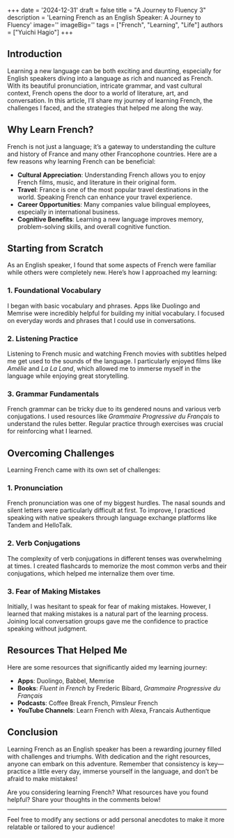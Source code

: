 +++
date = '2024-12-31'
draft = false
title = "A Journey to Fluency 3"
description = 'Learning French as an English Speaker: A Journey to Fluency'
image=''
imageBig=''
tags = ["French", "Learning", "Life"]
authors = ["Yuichi Hagio"]
+++

## Introduction

Learning a new language can be both exciting and daunting, especially for English speakers diving into a language as rich and nuanced as French. With its beautiful pronunciation, intricate grammar, and vast cultural context, French opens the door to a world of literature, art, and conversation. In this article, I’ll share my journey of learning French, the challenges I faced, and the strategies that helped me along the way.

## Why Learn French?

French is not just a language; it’s a gateway to understanding the culture and history of France and many other Francophone countries. Here are a few reasons why learning French can be beneficial:

- **Cultural Appreciation**: Understanding French allows you to enjoy French films, music, and literature in their original form.
- **Travel**: France is one of the most popular travel destinations in the world. Speaking French can enhance your travel experience.
- **Career Opportunities**: Many companies value bilingual employees, especially in international business.
- **Cognitive Benefits**: Learning a new language improves memory, problem-solving skills, and overall cognitive function.

## Starting from Scratch

As an English speaker, I found that some aspects of French were familiar while others were completely new. Here’s how I approached my learning:

### 1. **Foundational Vocabulary**

I began with basic vocabulary and phrases. Apps like Duolingo and Memrise were incredibly helpful for building my initial vocabulary. I focused on everyday words and phrases that I could use in conversations.

### 2. **Listening Practice**

Listening to French music and watching French movies with subtitles helped me get used to the sounds of the language. I particularly enjoyed films like *Amélie* and *La La Land*, which allowed me to immerse myself in the language while enjoying great storytelling.

### 3. **Grammar Fundamentals**

French grammar can be tricky due to its gendered nouns and various verb conjugations. I used resources like *Grammaire Progressive du Français* to understand the rules better. Regular practice through exercises was crucial for reinforcing what I learned.

## Overcoming Challenges

Learning French came with its own set of challenges:

### 1. **Pronunciation**

French pronunciation was one of my biggest hurdles. The nasal sounds and silent letters were particularly difficult at first. To improve, I practiced speaking with native speakers through language exchange platforms like Tandem and HelloTalk.

### 2. **Verb Conjugations**

The complexity of verb conjugations in different tenses was overwhelming at times. I created flashcards to memorize the most common verbs and their conjugations, which helped me internalize them over time.

### 3. **Fear of Making Mistakes**

Initially, I was hesitant to speak for fear of making mistakes. However, I learned that making mistakes is a natural part of the learning process. Joining local conversation groups gave me the confidence to practice speaking without judgment.

## Resources That Helped Me

Here are some resources that significantly aided my learning journey:

- **Apps**: Duolingo, Babbel, Memrise
- **Books**: *Fluent in French* by Frederic Bibard, *Grammaire Progressive du Français*
- **Podcasts**: Coffee Break French, Pimsleur French
- **YouTube Channels**: Learn French with Alexa, Francais Authentique

## Conclusion

Learning French as an English speaker has been a rewarding journey filled with challenges and triumphs. With dedication and the right resources, anyone can embark on this adventure. Remember that consistency is key—practice a little every day, immerse yourself in the language, and don’t be afraid to make mistakes!

Are you considering learning French? What resources have you found helpful? Share your thoughts in the comments below!

---

Feel free to modify any sections or add personal anecdotes to make it more relatable or tailored to your audience!
